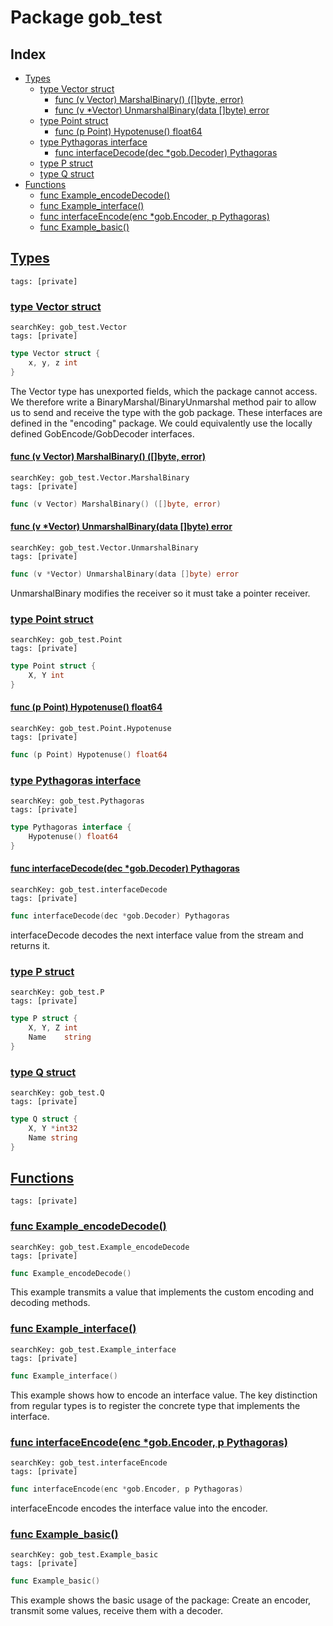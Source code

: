 # Package gob_test

## Index

* [Types](#type)
    * [type Vector struct](#Vector)
        * [func (v Vector) MarshalBinary() ([]byte, error)](#Vector.MarshalBinary)
        * [func (v *Vector) UnmarshalBinary(data []byte) error](#Vector.UnmarshalBinary)
    * [type Point struct](#Point)
        * [func (p Point) Hypotenuse() float64](#Point.Hypotenuse)
    * [type Pythagoras interface](#Pythagoras)
        * [func interfaceDecode(dec *gob.Decoder) Pythagoras](#interfaceDecode)
    * [type P struct](#P)
    * [type Q struct](#Q)
* [Functions](#func)
    * [func Example_encodeDecode()](#Example_encodeDecode)
    * [func Example_interface()](#Example_interface)
    * [func interfaceEncode(enc *gob.Encoder, p Pythagoras)](#interfaceEncode)
    * [func Example_basic()](#Example_basic)


## <a id="type" href="#type">Types</a>

```
tags: [private]
```

### <a id="Vector" href="#Vector">type Vector struct</a>

```
searchKey: gob_test.Vector
tags: [private]
```

```Go
type Vector struct {
	x, y, z int
}
```

The Vector type has unexported fields, which the package cannot access. We therefore write a BinaryMarshal/BinaryUnmarshal method pair to allow us to send and receive the type with the gob package. These interfaces are defined in the "encoding" package. We could equivalently use the locally defined GobEncode/GobDecoder interfaces. 

#### <a id="Vector.MarshalBinary" href="#Vector.MarshalBinary">func (v Vector) MarshalBinary() ([]byte, error)</a>

```
searchKey: gob_test.Vector.MarshalBinary
tags: [private]
```

```Go
func (v Vector) MarshalBinary() ([]byte, error)
```

#### <a id="Vector.UnmarshalBinary" href="#Vector.UnmarshalBinary">func (v *Vector) UnmarshalBinary(data []byte) error</a>

```
searchKey: gob_test.Vector.UnmarshalBinary
tags: [private]
```

```Go
func (v *Vector) UnmarshalBinary(data []byte) error
```

UnmarshalBinary modifies the receiver so it must take a pointer receiver. 

### <a id="Point" href="#Point">type Point struct</a>

```
searchKey: gob_test.Point
tags: [private]
```

```Go
type Point struct {
	X, Y int
}
```

#### <a id="Point.Hypotenuse" href="#Point.Hypotenuse">func (p Point) Hypotenuse() float64</a>

```
searchKey: gob_test.Point.Hypotenuse
tags: [private]
```

```Go
func (p Point) Hypotenuse() float64
```

### <a id="Pythagoras" href="#Pythagoras">type Pythagoras interface</a>

```
searchKey: gob_test.Pythagoras
tags: [private]
```

```Go
type Pythagoras interface {
	Hypotenuse() float64
}
```

#### <a id="interfaceDecode" href="#interfaceDecode">func interfaceDecode(dec *gob.Decoder) Pythagoras</a>

```
searchKey: gob_test.interfaceDecode
tags: [private]
```

```Go
func interfaceDecode(dec *gob.Decoder) Pythagoras
```

interfaceDecode decodes the next interface value from the stream and returns it. 

### <a id="P" href="#P">type P struct</a>

```
searchKey: gob_test.P
tags: [private]
```

```Go
type P struct {
	X, Y, Z int
	Name    string
}
```

### <a id="Q" href="#Q">type Q struct</a>

```
searchKey: gob_test.Q
tags: [private]
```

```Go
type Q struct {
	X, Y *int32
	Name string
}
```

## <a id="func" href="#func">Functions</a>

```
tags: [private]
```

### <a id="Example_encodeDecode" href="#Example_encodeDecode">func Example_encodeDecode()</a>

```
searchKey: gob_test.Example_encodeDecode
tags: [private]
```

```Go
func Example_encodeDecode()
```

This example transmits a value that implements the custom encoding and decoding methods. 

### <a id="Example_interface" href="#Example_interface">func Example_interface()</a>

```
searchKey: gob_test.Example_interface
tags: [private]
```

```Go
func Example_interface()
```

This example shows how to encode an interface value. The key distinction from regular types is to register the concrete type that implements the interface. 

### <a id="interfaceEncode" href="#interfaceEncode">func interfaceEncode(enc *gob.Encoder, p Pythagoras)</a>

```
searchKey: gob_test.interfaceEncode
tags: [private]
```

```Go
func interfaceEncode(enc *gob.Encoder, p Pythagoras)
```

interfaceEncode encodes the interface value into the encoder. 

### <a id="Example_basic" href="#Example_basic">func Example_basic()</a>

```
searchKey: gob_test.Example_basic
tags: [private]
```

```Go
func Example_basic()
```

This example shows the basic usage of the package: Create an encoder, transmit some values, receive them with a decoder. 

